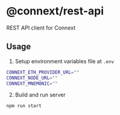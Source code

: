 # @connext/rest-api

REST API client for Connext

## Usage

1. Setup environment variables file at `.env`

```sh
CONNEXT_ETH_PROVIDER_URL=""
CONNEXT_NODE_URL=""
CONNEXT_MNEMONIC=""
```

2. Build and run server

```sh
npm run start
```
